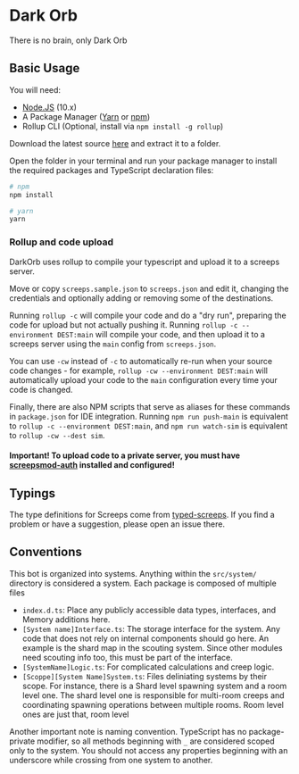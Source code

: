 # Dark Orb

There is no brain, only Dark Orb

## Basic Usage

You will need:

-   [Node.JS](https://nodejs.org/en/download) (10.x)
-   A Package Manager ([Yarn](https://yarnpkg.com/en/docs/getting-started) or [npm](https://docs.npmjs.com/getting-started/installing-node))
-   Rollup CLI (Optional, install via `npm install -g rollup`)

Download the latest source [here](https://github.com/screepers/screeps-typescript-starter/archive/master.zip) and extract it to a folder.

Open the folder in your terminal and run your package manager to install the required packages and TypeScript declaration files:

```bash
# npm
npm install

# yarn
yarn
```

### Rollup and code upload

DarkOrb uses rollup to compile your typescript and upload it to a screeps server.

Move or copy `screeps.sample.json` to `screeps.json` and edit it, changing the credentials and optionally adding or removing some of the destinations.

Running `rollup -c` will compile your code and do a "dry run", preparing the code for upload but not actually pushing it. Running `rollup -c --environment DEST:main` will compile your code, and then upload it to a screeps server using the `main` config from `screeps.json`.

You can use `-cw` instead of `-c` to automatically re-run when your source code changes - for example, `rollup -cw --environment DEST:main` will automatically upload your code to the `main` configuration every time your code is changed.

Finally, there are also NPM scripts that serve as aliases for these commands in `package.json` for IDE integration. Running `npm run push-main` is equivalent to `rollup -c --environment DEST:main`, and `npm run watch-sim` is equivalent to `rollup -cw --dest sim`.

#### Important! To upload code to a private server, you must have [screepsmod-auth](https://github.com/ScreepsMods/screepsmod-auth) installed and configured!

## Typings

The type definitions for Screeps come from [typed-screeps](https://github.com/screepers/typed-screeps). If you find a problem or have a suggestion, please open an issue there.

## Conventions

This bot is organized into systems. Anything within the `src/system/` directory is considered a system. Each package is composed of multiple files

-   `index.d.ts`: Place any publicly accessible data types, interfaces, and Memory additions here.
-   `[System name]Interface.ts`: The storage interface for the system. Any code that does not rely on internal components should go here. An example is the shard map in the scouting system. Since other modules need scouting info too, this must be part of the interface.
-   `[SystemName]Logic.ts`: For complicated calculations and creep logic.
-   `[Scoppe][System Name]System.ts`: Files deliniating systems by their scope. For instance, there is a Shard level spawning system and a room level one. The shard level one is responsible for multi-room creeps and coordinating spawning operations between multiple rooms. Room level ones are just that, room level

Another important note is naming convention. TypeScript has no package-private modifier, so all methods beginning with `_` are considered scoped only to the system. You should not access any properties beginning with an underscore while crossing from one system to another.
